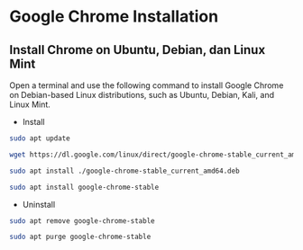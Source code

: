 # Google Chrome Installation

## Install Chrome on Ubuntu, Debian, dan Linux Mint
Open a terminal and use the following command to install Google Chrome on Debian-based Linux distributions, such as Ubuntu, Debian, Kali, and Linux Mint.

- Install
```bash
sudo apt update
```
```bash
wget https://dl.google.com/linux/direct/google-chrome-stable_current_amd64.deb
```
```bash
sudo apt install ./google-chrome-stable_current_amd64.deb
```
```bash
sudo apt install google-chrome-stable
```

- Uninstall
```bash
sudo apt remove google-chrome-stable
```
```bash
sudo apt purge google-chrome-stable
```